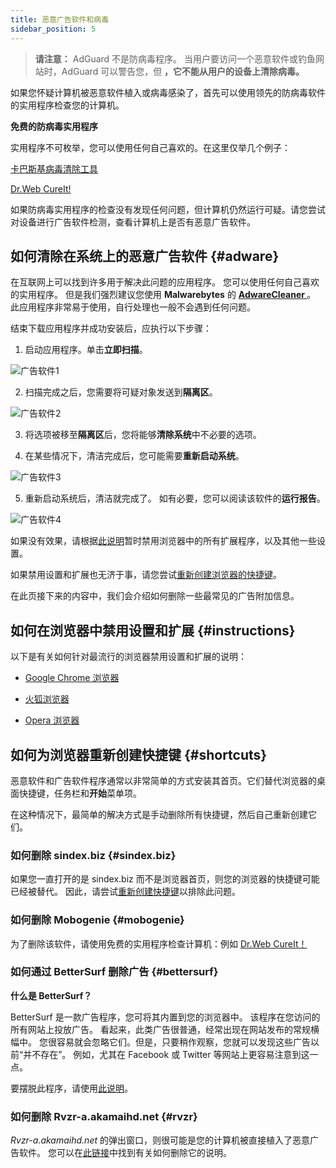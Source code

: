 ```yaml
---
title: 恶意广告软件和病毒
sidebar_position: 5
---
```


> **请注意：** AdGuard 不是防病毒程序。 当用户要访问一个恶意软件或钓鱼网站时，AdGuard 可以警告您，但 **，它不能从用户的设备上清除病毒。**

如果您怀疑计算机被恶意软件植入或病毒感染了，首先可以使用领先的防病毒软件的实用程序检查您的计算机。

**免费的防病毒实用程序**

实用程序不可枚举，您可以使用任何自己喜欢的。在这里仅举几个例子：

[卡巴斯基病毒清除工具](https://www.kaspersky.ru/downloads/thank-you/free-virus-removal-tool)

[Dr.Web CureIt!](http://www.freedrweb.com/cureit/?lng=en)

如果防病毒实用程序的检查没有发现任何问题，但计算机仍然运行可疑。请您尝试对设备进行广告软件检测，查看计算机上是否有恶意广告软件。

## 如何清除在系统上的恶意广告软件 {#adware}

在互联网上可以找到许多用于解决此问题的应用程序。 您可以使用任何自己喜欢的实用程序。 但是我们强烈建议您使用 **Malwarebytes** 的 **[AdwareCleaner ](https://www.malwarebytes.com/adwcleaner)**。 此应用程序非常易于使用，自行处理也一般不会遇到任何问题。

结束下载应用程序并成功安装后，应执行以下步骤：

1) 启动应用程序。单击**立即扫描**。

![广告软件1](https://cdn.adguard.com/content/Kb/ad_blocker/guides/adware1.png)

2) 扫描完成之后，您需要将可疑对象发送到**隔离区**。

![广告软件2](https://cdn.adguard.com/content/Kb/ad_blocker/guides/adware2.png)

3) 将选项被移至**隔离区**后，您将能够**清除系统**中不必要的选项。

4) 在某些情况下，清洁完成后，您可能需要**重新启动系统**。

![广告软件3](https://cdn.adguard.com/content/Kb/ad_blocker/guides/adware3.png)

5) 重新启动系统后，清洁就完成了。 如有必要，您可以阅读该软件的**运行报告**。

![广告软件4](https://cdn.adguard.com/content/Kb/ad_blocker/guides/adware4.png)

如果没有效果，请根据[此说明](#instructions)暂时禁用浏览器中的所有扩展程序，以及其他一些设置。

如果禁用设置和扩展也无济于事，请您尝试[重新创建浏览器的快捷键](#shortcuts)。

在此页接下来的内容中，我们会介绍如何删除一些最常见的广告附加信息。

## 如何在浏览器中禁用设置和扩展 {#instructions}

以下是有关如何针对最流行的浏览器禁用设置和扩展的说明：

* [Google Chrome 浏览器](https://support.google.com/chrome/answer/187443?hl=en)

* [火狐浏览器](https://support.mozilla.org/en-US/kb/disable-or-remove-add-ons)

* [Opera 浏览器](https://help.opera.com/en/latest/customization/#extensions)

## 如何为浏览器重新创建快捷键 {#shortcuts}

恶意软件和广告软件程序通常以非常简单的方式安装其首页。它们替代浏览器的桌面快捷键，任务栏和**开始**菜单项。

在这种情况下，最简单的解决方式是手动删除所有快捷键，然后自己重新创建它们。

### 如何删除 sindex.biz {#sindex.biz}

如果您一直打开的是 sindex.biz 而不是浏览器首页，则您的浏览器的快捷键可能已经被替代。 因此，请尝试[重新创建快捷键](#shortcuts)以排除此问题。

### 如何删除 Mobogenie {#mobogenie}

为了删除该软件，请使用免费的实用程序检查计算机：例如 [Dr.Web CureIt！](http://www.freedrweb.com/cureit/)

### 如何通过 BetterSurf 删除广告 {#bettersurf}

**什么是 BetterSurf？**

BetterSurf 是一款广告程序，您可将其内置到您的浏览器中。 该程序在您访问的所有网站上投放广告。 看起来，此类广告很普通，经常出现在网站发布的常规横幅中。 您很容易就会忽略它们。但是，只要稍作观察，您就可以发现这些广告以前“并不存在”。 例如，尤其在 Facebook 或 Twitter 等网站上更容易注意到这一点。

要摆脱此程序，请使用[此说明](http://malwaretips.com/blogs/bettersurf-virus-removal/)。

### 如何删除 Rvzr-a.akamaihd.net {#rvzr}

*Rvzr-a.akamaihd.net* 的弹出窗口，则很可能是您的计算机被直接植入了恶意广告软件。 您可以在[此链接](http://malwaretips.com/blogs/rvzr-a-akamaihd-net-virus/)中找到有关如何删除它的说明。
